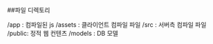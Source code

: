 ##파일 디렉토리

/app : 컴파일된 js
/assets : 클라이언트 컴파일 파일
/src : 서버측 컴파일 파일
/public: 정적 웹 컨텐츠
/models : DB 모델
